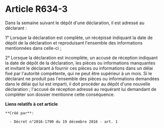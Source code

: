 # Article R634-3

Dans la semaine suivant le dépôt d'une déclaration, il est adressé au déclarant :

1° Lorsque la déclaration est complète, un récépissé indiquant la date de dépôt de la déclaration et reproduisant l'ensemble
des informations mentionnées dans celle-ci ;

2° Lorsque la déclaration est incomplète, un accusé de réception indiquant la date de dépôt de la déclaration, les pièces ou
informations manquantes et invitant le déclarant à fournir ces pièces ou informations dans un délai fixé par l'autorité
compétente, qui ne peut être supérieur à un mois. Si le déclarant ne produit pas l'ensemble des pièces ou informations
demandées dans le délai qui lui est imparti, il doit procéder au dépôt d'une nouvelle déclaration ; l'accusé de réception
adressé au requérant lui demandant de compléter son dossier mentionne cette conséquence.

**Liens relatifs à cet article**

	**Créé par**:

	  - Décret n°2016-1790 du 19 décembre 2016 - art. 1
